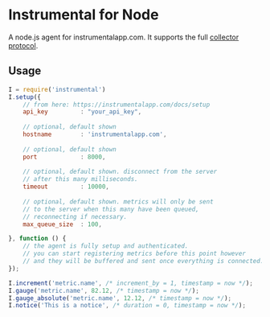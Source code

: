 # Instrumental for Node

A node.js agent for instrumentalapp.com. It supports the full [collector protocol](https://instrumentalapp.com/docs/collector/readme).

## Usage

````javascript
I = require('instrumental')
I.setup({
	// from here: https://instrumentalapp.com/docs/setup
	api_key			: "your_api_key", 		 
	
	// optional, default shown
	hostname 		: 'instrumentalapp.com', 
	
	// optional, default shown
	port 			: 8000,					 
	
	// optional, default shown. disconnect from the server
	// after this many milliseconds.
	timeout			: 10000,				 
	
	// optional, default shown. metrics will only be sent
	// to the server when this many have been queued,
	// reconnecting if necessary.
	max_queue_size	: 100,					 

}, function () {
	// the agent is fully setup and authenticated.
	// you can start registering metrics before this point however
	// and they will be buffered and sent once everything is connected.
});

I.increment('metric.name', /* increment_by = 1, timestamp = now */);
I.gauge('metric.name', 82.12, /* timestamp = now */);
I.gauge_absolute('metric.name', 12.12, /* timestamp = now */);
I.notice('This is a notice', /* duration = 0, timestamp = now */);
````
